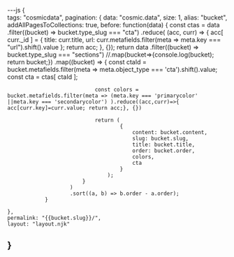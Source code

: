 ---js
{   
    tags: "cosmicdata",
    pagination: {
        data: "cosmic.data",
        size: 1,
        alias: "bucket",
        addAllPagesToCollections: true,
        before: function(data) {
                    const ctas = data
                        .filter((bucket) => bucket.type_slug === "cta")
                        .reduce(
                            (acc, curr) => {
                                acc[ curr._id ] = {
                                    title: curr.title,
                                    url: curr.metafields.filter(meta => meta.key === "url").shift().value
                                };
                                return acc;
                            }, {});
                    return data
                            .filter((bucket) => bucket.type_slug === "sections")
                            //.map(bucket=>{console.log(bucket); return bucket;})
                            .map((bucket) => {
                                const ctaId = bucket.metafields.filter(meta => meta.object_type === 'cta').shift().value;
                                const cta = ctas[ ctaId ];

                                const colors = bucket.metafields.filter(meta => (meta.key === 'primarycolor' ||meta.key === 'secondarycolor') ).reduce((acc,curr)=>{ acc[curr.key]=curr.value; return acc;}, {})

                                return (
                                        {
                                            content: bucket.content,
                                            slug: bucket.slug,
                                            title: bucket.title,
                                            order: bucket.order,
                                            colors,
                                            cta
                                        }
                                    );
                            }
                        )
                        .sort((a, b) => b.order - a.order);
                }
            
    },
    permalink: "{{bucket.slug}}/",
    layout: "layout.njk"
}
---
